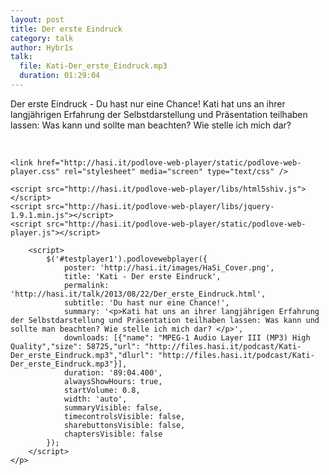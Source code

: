 ```yaml
---
layout: post
title: Der erste Eindruck
category: talk
author: Hybr1s
talk:
  file: Kati-Der_erste_Eindruck.mp3
  duration: 01:29:04
---
```



Der erste Eindruck - Du hast nur eine Chance!
Kati hat uns an ihrer langjährigen Erfahrung der Selbstdarstellung und Präsentation teilhaben lassen: Was kann und sollte man beachten? Wie stelle ich mich dar? 
<!-- breal -->
<br>
<html>
<head>
<meta charset="utf-8" />

	<link href="http://hasi.it/podlove-web-player/static/podlove-web-player.css" rel="stylesheet" media="screen" type="text/css" />

	<script src="http://hasi.it/podlove-web-player/libs/html5shiv.js"></script>
	<script src="http://hasi.it/podlove-web-player/libs/jquery-1.9.1.min.js"></script>
	<script src="http://hasi.it/podlove-web-player/static/podlove-web-player.js"></script>
</head>

<body>
	<p>
		<audio id="testplayer1">
			<source src="http://files.hasi.it/podcast/Kati-Der_erste_Eindruck.mp3" type="audio/mpeg"></source>
		</audio>

		<script>
			$('#testplayer1').podlovewebplayer({
				poster: 'http://hasi.it/images/HaSi_Cover.png',
				title: 'Kati - Der erste Eindruck',
				permalink: 'http://hasi.it/talk/2013/08/22/Der_erste_Eindruck.html',
				subtitle: 'Du hast nur eine Chance!',
				summary: '<p>Kati hat uns an ihrer langjährigen Erfahrung der Selbstdarstellung und Präsentation teilhaben lassen: Was kann und sollte man beachten? Wie stelle ich mich dar? </p>',
				downloads: [{"name": "MPEG-1 Audio Layer III (MP3) High Quality","size": 58725,"url": "http://files.hasi.it/podcast/Kati-Der_erste_Eindruck.mp3","dlurl": "http://files.hasi.it/podcast/Kati-Der_erste_Eindruck.mp3"}],
				duration: '89:04.400',
				alwaysShowHours: true,
				startVolume: 0.8,
				width: 'auto',
				summaryVisible: false,
				timecontrolsVisible: false,
				sharebuttonsVisible: false,
				chaptersVisible: false
			});
		</script>
	</p>
</body>
</html>
<br />
